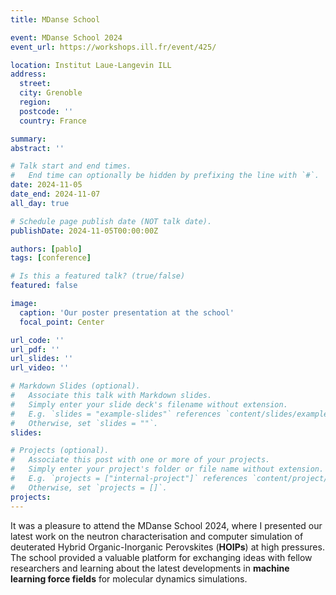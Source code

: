 ```yaml
---
title: MDanse School

event: MDanse School 2024
event_url: https://workshops.ill.fr/event/425/

location: Institut Laue-Langevin ILL
address:
  street:
  city: Grenoble
  region:
  postcode: ''
  country: France

summary: 
abstract: ''

# Talk start and end times.
#   End time can optionally be hidden by prefixing the line with `#`.
date: 2024-11-05
date_end: 2024-11-07
all_day: true

# Schedule page publish date (NOT talk date).
publishDate: 2024-11-05T00:00:00Z

authors: [pablo]
tags: [conference]

# Is this a featured talk? (true/false)
featured: false

image:
  caption: 'Our poster presentation at the school'
  focal_point: Center

url_code: ''
url_pdf: ''
url_slides: ''
url_video: ''

# Markdown Slides (optional).
#   Associate this talk with Markdown slides.
#   Simply enter your slide deck's filename without extension.
#   E.g. `slides = "example-slides"` references `content/slides/example-slides.md`.
#   Otherwise, set `slides = ""`.
slides:

# Projects (optional).
#   Associate this post with one or more of your projects.
#   Simply enter your project's folder or file name without extension.
#   E.g. `projects = ["internal-project"]` references `content/project/deep-learning/index.md`.
#   Otherwise, set `projects = []`.
projects:
---
```


It was a pleasure to attend the MDanse School 2024, where I presented our latest work on the neutron characterisation and computer simulation of deuterated Hybrid Organic-Inorganic Perovskites (**HOIPs**) at high pressures.
The school provided a valuable platform for exchanging ideas with fellow researchers and learning about the latest developments in **machine learning force fields** for molecular dynamics simulations.
